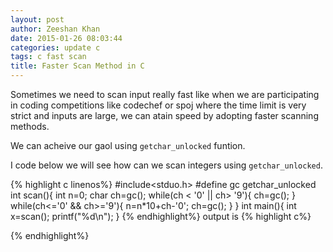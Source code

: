 ```yaml
---
layout: post
author: Zeeshan Khan
date: 2015-01-26 08:03:44
categories: update c
tags: c fast scan
title: Faster Scan Method in C
---
```


Sometimes we need to scan input really fast like when we are participating in coding competitions like codechef or spoj where the time limit is very strict and inputs are large, we can atain speed by adopting faster scanning methods.

We can acheive our gaol using `getchar_unlocked` funtion.

I  code below we will see how can we scan integers using `getchar_unlocked`.

{% highlight c linenos%}
#include<stduo.h>
#define gc getchar_unlocked
int scan(){
int n=0;
char ch=gc();
while(ch < '0' || ch> '9'){
ch=gc();
}
while(ch<='0' && ch>='9'){
n=n*10+ch-'0';
ch=gc();
}
}
int main(){
int x=scan();
printf("%d\n");
}
{% endhighlight%}
output is
{% highlight c%}

{% endhighlight%} 
